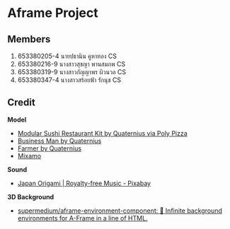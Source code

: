 # Aframe Project

## Members
1. 653380205-4 นายปธานิน คูหาทอง CS
2. 653380216-9 นางสาวสุชญา พานสมภพ CS
3. 653380319-9 นางสาวกัญญาพร ผิวนวล CS
4. 653380347-4 นางสาวสร้อยฟ้า รักนุช CS

## Credit
**Model**
- [Modular Sushi Restaurant Kit by Quaternius via Poly Pizza](https://poly.pizza/bundle/Modular-Sushi-Restaurant-Kit-LJZrZsNPM7?fbclid=IwY2xjawH65N9leHRuA2FlbQIxMAABHVNavMOkO2xOL3pKBS5dVJwaGzkGI1M3-5cw2fRemyULEGl92Yo5WDeMzw_aem_7tGzE-0NCS-EgrRc8eh5VA)
- [Business Man by Quaternius](https://poly.pizza/u/Quaternius)
- [Farmer by Quaternius](https://poly.pizza/u/Quaternius)
- [Mixamo](https://www.mixamo.com/)

**Sound**
- [Japan Origami | Royalty-free Music - Pixabay](https://pixabay.com/music/world-japan-origami-113045/?fbclid=IwY2xjawH7aW5leHRuA2FlbQIxMAABHYsHRuFIhyqXHwm1yrrzrHkF8e5d1g8DRhn3xt3CXUZoWYUFv_A7ySClBg_aem_uy4jhX3jeSUvyrzrtMsbvw)

**3D Background**
- [supermedium/aframe-environment-component: :sunrise_over_mountains: Infinite background environments for A-Frame in a line of HTML.](https://github.com/supermedium/aframe-environment-component)

